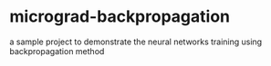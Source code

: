 # micrograd-backpropagation
a sample project to demonstrate the neural networks training using backpropagation method
